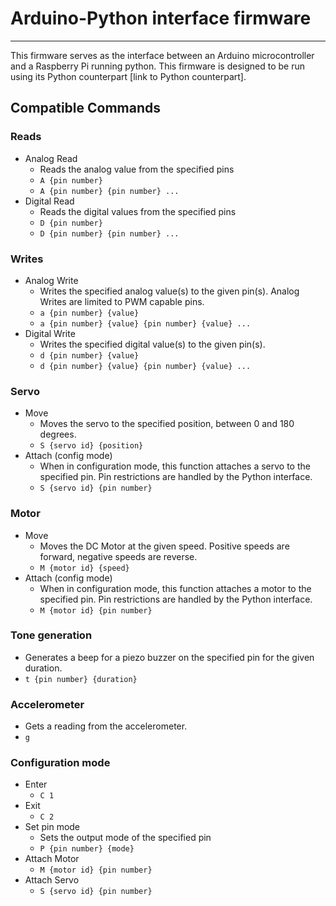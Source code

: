 # Arduino-Python interface firmware
---
This firmware serves as the interface between an Arduino microcontroller and a Raspberry Pi running python.  This firmware is designed to be run using its Python counterpart [link to Python counterpart].

## Compatible Commands

### Reads
+ Analog Read
  + Reads the analog value from the specified pins
  + `A {pin number}`
  + `A {pin number} {pin number} ...`
+ Digital Read
  + Reads the digital values from the specified pins
  + `D {pin number}`
  + `D {pin number} {pin number} ...`

### Writes
+ Analog Write
  + Writes the specified analog value(s) to the given pin(s).  Analog Writes are limited to PWM capable pins.
  + `a {pin number} {value}`
  + `a {pin number} {value} {pin number} {value} ...`
+ Digital Write
  + Writes the specified digital value(s) to the given pin(s).
  + `d {pin number} {value}`
  + `d {pin number} {value} {pin number} {value} ...`

### Servo
+ Move
  + Moves the servo to the specified position, between 0 and 180 degrees.
  + `S {servo id} {position}`
+ Attach (config mode)
  + When in configuration mode, this function attaches a servo to the specified pin.  Pin restrictions are handled by the Python interface.
  + `S {servo id} {pin number}`

### Motor
+ Move
  + Moves the DC Motor at the given speed.  Positive speeds are forward, negative speeds are reverse.
  + `M {motor id} {speed}`
+ Attach (config mode)
  + When in configuration mode, this function attaches a motor to the specified pin.  Pin restrictions are handled by the Python interface.
  + `M {motor id} {pin number}`

### Tone generation
  + Generates a beep for a piezo buzzer on the specified pin for the given duration.
  + `t {pin number} {duration}`

### Accelerometer
  + Gets a reading from the accelerometer.
  + `g`

### Configuration mode
+ Enter
  + `C 1`
+ Exit
  + `C 2`
+ Set pin mode
  + Sets the output mode of the specified pin
  + `P {pin number} {mode}`
+ Attach Motor
  + `M {motor id} {pin number}`
+ Attach Servo
  + `S {servo id} {pin number}`
